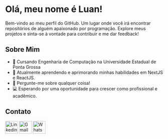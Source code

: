 # Olá, meu nome é Luan!

Bem-vindo ao meu perfil do GitHub. Um lugar onde você irá encontrar repositórios de alguém apaixonado por programação. Explore meus projetos e sinta-se à vontade para contribuir e me dar feedback!

## Sobre Mim
- 📘 Cursando Engenharia de Computação na Universidade Estadual de Ponta Grossa
- 🌱 Atualmente aprendendo e aprimorando minhas habilidades em NextJS e ReactJS.
- 💬 Pergunte-me sobre qualquer coisa!
- 💻 Esperando por uma oportunidade para crescer como profissional e acadêmico.

## Contato
<div>
      <a target="_blank" href="https://linkedin.com/in/luanhernandes"><img
          src="https://github.com/luanzio/luanzio/assets/93232640/b2ae07dd-fcb1-46f1-8776-55564ff9b2ef"
          alt="Linkedin" height="40"
      /></a>
      <a target="_blank" href="mailto:luanhb7@gmail.com?subject=Perfil GitHub"><img
          alt="Gmail" height="40" src="https://github.com/luanzio/luanzio/assets/93232640/ed26b56d-c310-4a4c-8fa6-49c6888128ad"
      /></a>
    <a target="_blank" href="https://wa.me/5542999253870"><img
          alt="WhatsApp" height="40" src="https://github.com/luanzio/luanzio/assets/93232640/b424c281-3a64-4a31-89a8-b302d0568000"
      /></a>
    </div>
